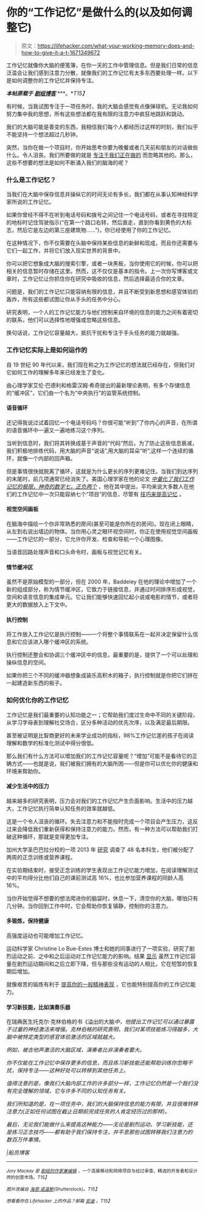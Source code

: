 # 你的“工作记忆”是做什么的(以及如何调整它)

> 原文：<https://lifehacker.com/what-your-working-memory-does-and-how-to-give-it-a-t-1671349672>

工作记忆就像你大脑的便笺簿，在你一天的工作中管理信息。但是我们日常的信息泛滥会让我们感到注意力分散，就像我们的工作记忆有太多东西要处理一样。以下是如何调整你的工作记忆并保持专注。



***本帖原载于*** [***剧组博客***](http://blog.pickcrew.com/put-memory-work/) ***。**T15】*

有时候，当我试图专注于一项任务时，我的大脑会感觉有点像弹球机。无论我如何努力集中我的思想，所有这些想法都在我有限的注意力中疯狂地跳跃和跳动。

我们的大脑可能是善变的东西，我相信我们每个人都经历过这样的时刻，我们似乎不能坚持一个想法超过几秒钟。

突然，当你在做一个项目时，你开始思考你要为晚餐或者几天前和朋友的对话做些什么。令人沮丧。我们所要做的就是 [专注于我们正在做的](https://lifehacker.com/why-your-memory-sucks-and-what-you-can-do-about-it-596782066) 而忽略其他的。那么，这些不想要的想法是如何不断涌入我们的脑海的呢？

### 什么是工作记忆？

当我们在大脑中保存信息并操纵它的时间无论有多长，我们都在从事认知神经科学家所说的工作记忆。

如果你曾经不得不在听到电话号码和拨号之间记住一个电话号码，或者在寻找特定的地标时记住驾驶指示(“在第一个路口右转，然后直走，直到你看到黄色的大标志，然后它是左边的第三座建筑物……”)，你已经使用了你的工作记忆。

在这种情况下，你不仅需要在头脑中保持某些信息的新鲜和现成，而且你还需要与它们一起工作，并将它们放入现实世界的背景中。

你可以把它想象成大脑的搜索引擎，或者一块黑板，当你使用它的时候，你可以把相关的信息暂时存储在这里。然而，这不仅仅是基本的指令。上一次你写博客或文章时，工作记忆让你抓住你在研究中吸收的信息，然后选择最适合你的文章。

问题是，我们的工作记忆只能容纳有限的信息，并且不断受到新思想和感官体验的轰炸，所有这些都试图让你从手头的任务中分心。

研究表明，一个人的工作记忆能力与他们控制来自环境的信息的能力之间有着密切的联系，他们可以选择性地增强或忽略这些信息。

换句话说，工作记忆容量越大，抵抗干扰和专注于手头任务的能力就越强。

### 工作记忆实际上是如何运作的

自 19 世纪 90 年代以来，我们现在称之为工作记忆的想法就已经存在，但我们对它如何工作的理解多年来已经发生了变化。

由心理学家艾伦·巴德利和格雷汉姆·希奇提出的最新理论表明，有多个存储信息的“缓冲区”，它们由一个名为“中央执行”的监管系统控制。

#### 语音循环

还记得我说过试着回忆一个电话号码吗？你很可能“听到”了你内心的声音，在所谓的语音循环中一遍又一遍地练习这个序列。

当听到信息时，我们将其转换成基于声音的“代码”然后，为了防止这些信息衰减，我们积极地排练代码，用大脑的声音“说话”,用大脑的耳朵“听”,这样一个连续的循环，就像一个内部的回声箱。

但是事情很快就脱离了循环，这就是为什么更长的序列更难记住。当我们到达序列的末尾时，前几项通常已经消失了。美国心理学家在他的论文 [*中量化了我们工作记忆的极限，神奇的数字七，正负两个*](http://en.wikipedia.org/wiki/The_Magical_Number_Seven,_Plus_or_Minus_Two) ，他在其中提出，平均来说大多数人在他们的工作记忆中一次只能容纳七个“项目”的信息，尽管有 [技巧来提高记忆](https://lifehacker.com/how-your-memory-works-and-three-ways-to-improve-it-1370487727) 。

#### 视觉空间画板

在脑海中描绘一个你非常熟悉的房间(甚至可能是你所在的房间)。现在闭上眼睛，从左到右说出墙边的物体。当你用心灵之眼环视空间时，你正在使用视觉空间画板——工作记忆的一部分，它允许你开发、检查和导航一个心理图像。

当语音回路处理声音和口头命令时，画板与视觉记忆有关。

#### 情节缓冲区

虽然不是原始模型的一部分，但在 2000 年，Baddeley 在他的理论中增加了一个新的组成部分，称为情节缓冲区，它致力于链接信息，并通过时间排序形成视觉，空间和语言信息的集成单元。它让我们能够快速回忆起小说或电影的情节，或者将更大的数据放入上下文中。

#### 执行控制

将工作放入工作记忆是执行控制——一个将整个事情联系在一起并决定保留什么信息和它应该进入哪个缓冲区的系统。

执行控制还整合和协调三个缓冲区中的信息，最重要的是，提供了一个可以处理和操纵信息的空间。

如果你把三个不同的缓冲器想象成装乐高积木的箱子，执行控制就是你把它们拼在一起建造新东西的板子。

### 如何优化你的工作记忆

工作记忆是我们最重要的认知功能之一；它帮助我们度过生命中不同的关键阶段，从学习字母表到理解社交场合，区分多种活动的优先次序，以及满足最后期限。

甚至被证明是比智商更好的未来学业成功的指标，98%工作记忆差的孩子在阅读理解和数学的标准化测试中得分很低。

那么我们有什么方法可以增加我们的工作记忆容量呢？“增加”可能不是看待它的正确方式——也就是说，我们被我们拥有的大脑所困——但是你可以优化你的健康和环境来帮助你。

#### 减少生活中的压力

越来越多的研究表明，压力会对我们的工作记忆产生负面影响。生活中的压力越大，工作记忆执行简单认知任务的效率就越低。

这是一个令人沮丧的循环。失去注意力和不能按时完成一个项目会产生压力，这反过来会降低我们重新获得和保持注意力的能力。然而，有一种方法可以帮助我们打破这种循环，那就是变得更加专注。

加州大学圣巴巴拉分校的一项 2013 年 [研究](https://labs.psych.ucsb.edu/schooler/jonathan/sites/labs.psych.ucsb.edu.schooler.jonathan/files/biblio/10.1177_0956797612459659_0.pdf) 调查了 48 名本科生，他们被分配了两周的正念训练或营养课程。

在实验期结束时，接受正念训练的学生表现出工作记忆能力增加，在阅读理解测试中的平均得分比他们自己的课前测试高 16%，也比参加营养课程的同龄人高 16%。

当你开始觉得不想要的想法爬进你的脑袋时，休息一下，清空你的大脑，哪怕只有几分钟。当你回到工作中时，它会帮助你恢复镇静，控制你的注意力。

#### 多锻炼，保持健康

高强度运动也可能增加工作记忆。

运动科学家 Christine Lo Bue-Estes 博士和她的同事进行了一项实验，研究了剧烈运动之前、之中和之后运动对工作记忆能力的影响。结果 [显示](http://www.amsciepub.com/doi/abs/10.2466/pms.107.3.933-945) 虽然工作记忆容量在剧烈运动期间和之后立即下降，但与那些没有运动的人相比，它在短暂的恢复期后增加。

就像艰苦的锻炼有利于 [提高你的一般精神表现](http://blog.pickcrew.com/this-is-your-brain-on-exercise/) ，它也能特别提高你的工作记忆能力。

#### 学习新技能，比如演奏乐器

在瑞典医生托克尔·克林伯格的书《溢出的大脑[](https://global.oup.com/academic/product/the-overflowing-brain-9780195372885?cc=ca&lang=en&)*中，他提出工作记忆可以通过暴露于过量的神经激活来增强。克林伯格的研究表明，我们对某项技能练习得越多，大脑中被特定类型的感官体验激活的区域就越大。*

*例如，被吉他声激活的大脑区域，演奏者比非演奏者要大。*

*你不仅能在工作记忆中保存更多的信息，而且练习新技能还能帮助训练你忽略干扰，保持专注——这种好处可以转移到其他任务上。*

*值得注意的是，像我们大脑内部工作的许多部分一样，工作记忆仍然是一个我们没有完全理解的领域，它与许多不同的认知任务有关。*

*我们所知道的是，在一项任务中，我们的大脑保持信息的能力有限，并且很难转移注意力(正如任何试图在截止日期前完成任务的人肯定经历过的那样)。*

*最后，无论我们能做什么来提高这种能力——无论是剧烈运动，学习新技能，还是练习正念技巧——都有助于我们保持专注，并平息那些试图转移我们注意力的数百万件事情。*

*|船员博客*

* * *

*<small>*Jory Mackay 是*</small> [<small>*剧组的作家兼编辑*</small>](http://pickcrew.com/) <small>*，一个连接移动和网络项目与经过审查、精选的开发者和设计师的创意市场。*T15】</small>*

*<small>*图片改编自*</small> [<small>*海恩·诺温斯*</small>](http://www.shutterstock.com/pic.mhtml?id=98545694&src=id)<small>*(Shutterstock)。*T15】</small>*

*<small>*想看看你在 Lifehacker 上的作品？邮箱*</small> [<small>*安迪*</small>](mailto:andy@lifehacker.com) <small>*。*T15】</small>*